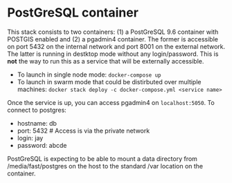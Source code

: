 # PostGreSQL container

This stack consists to two containers: (1) a PostGreSQL 9.6 container with POSTGIS enabled and (2) a pgadmin4 container.  The former is accessible on port 5432 on the internal network and port 8001 on the external network.  The latter is running in destktop mode without any login/password.  This is **not** the way to run this as a service that will be externally accessible.

- To launch in single node mode: `docker-compose up`
- To launch in swarm mode that could be distirbuted over multiple machines: `docker stack deploy -c docker-compose.yml <service name>`

Once the service is up, you can access pgadmin4 on `localhost:5050`.  To connect to postgres:

- hostname: db
- port: 5432  # Access is via the private network
- login: jay
- password: abcde

PostGreSQL is expecting to be able to mount a data directory from /media/fast/postgres on the host to the standard /var location on the container.
